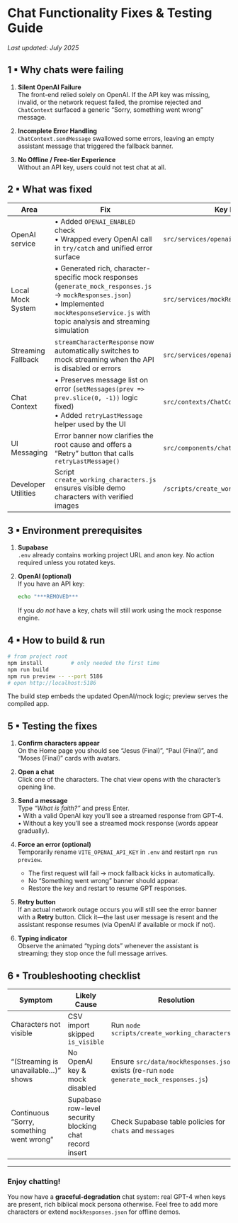 # Chat Functionality Fixes & Testing Guide

_Last updated: July 2025_

## 1 ▪ Why chats were failing

1. **Silent OpenAI Failure**  
   The front-end relied solely on OpenAI. If the API key was missing, invalid, or the network request failed, the promise rejected and `ChatContext` surfaced a generic “Sorry, something went wrong” message.

2. **Incomplete Error Handling**  
   `ChatContext.sendMessage` swallowed some errors, leaving an empty assistant message that triggered the fallback banner.

3. **No Offline / Free-tier Experience**  
   Without an API key, users could not test chat at all.

## 2 ▪ What was fixed

| Area | Fix | Key Files |
|------|-----|-----------|
| OpenAI service | • Added `OPENAI_ENABLED` check<br>• Wrapped every OpenAI call in `try/catch` and unified error surface | `src/services/openai.js` |
| Local Mock System | • Generated rich, character-specific mock responses (`generate_mock_responses.js` → `mockResponses.json`) <br>• Implemented `mockResponseService.js` with topic analysis and streaming simulation | `src/services/mockResponseService.js` |
| Streaming Fallback | `streamCharacterResponse` now automatically switches to mock streaming when the API is disabled or errors | `src/services/openai.js` |
| Chat Context | • Preserves message list on error (`setMessages(prev => prev.slice(0, -1))` logic fixed)<br>• Added `retryLastMessage` helper used by the UI | `src/contexts/ChatContext.js` |
| UI Messaging | Error banner now clarifies the root cause and offers a “Retry” button that calls `retryLastMessage()` | `src/components/chat/ChatInterface.js` |
| Developer Utilities | Script `create_working_characters.js` ensures visible demo characters with verified images | `/scripts/create_working_characters.js` |

## 3 ▪ Environment prerequisites

1. **Supabase**  
   `.env` already contains working project URL and anon key. No action required unless you rotated keys.

2. **OpenAI (optional)**  
   If you have an API key:  
   ```bash
   echo "***REMOVED***
   ```  
   If you *do not* have a key, chats will still work using the mock response engine.

## 4 ▪ How to build & run

```bash
# from project root
npm install         # only needed the first time
npm run build
npm run preview -- --port 5186
# open http://localhost:5186
```

The build step embeds the updated OpenAI/mock logic; preview serves the compiled app.

## 5 ▪ Testing the fixes

1. **Confirm characters appear**  
   On the Home page you should see “Jesus (Final)”, “Paul (Final)”, and “Moses (Final)” cards with avatars.

2. **Open a chat**  
   Click one of the characters. The chat view opens with the character’s opening line.

3. **Send a message**  
   Type *“What is faith?”* and press Enter.  
   • With a valid OpenAI key you’ll see a streamed response from GPT-4.  
   • Without a key you’ll see a streamed mock response (words appear gradually).

4. **Force an error (optional)**  
   Temporarily rename `VITE_OPENAI_API_KEY` in `.env` and restart `npm run preview`.  
   - The first request will fail → mock fallback kicks in automatically.  
   - No “Something went wrong” banner should appear.  
   - Restore the key and restart to resume GPT responses.

5. **Retry button**  
   If an actual network outage occurs you will still see the error banner with a **Retry** button. Click it—the last user message is resent and the assistant response resumes (via OpenAI if available or mock if not).

6. **Typing indicator**  
   Observe the animated “typing dots” whenever the assistant is streaming; they stop once the full message arrives.

## 6 ▪ Troubleshooting checklist

| Symptom | Likely Cause | Resolution |
|---------|--------------|------------|
| Characters not visible | CSV import skipped `is_visible` | Run `node scripts/create_working_characters.js` |
| “(Streaming is unavailable…)” shows | No OpenAI key & mock disabled | Ensure `src/data/mockResponses.json` exists (re-run `node generate_mock_responses.js`) |
| Continuous “Sorry, something went wrong” | Supabase row-level security blocking chat record insert | Check Supabase table policies for `chats` and `messages` |

---

### Enjoy chatting!

You now have a **graceful-degradation** chat system: real GPT-4 when keys are present, rich biblical mock persona otherwise. Feel free to add more characters or extend `mockResponses.json` for offline demos.
